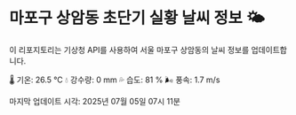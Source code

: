 
# 마포구 상암동 초단기 실황 날씨 정보 🌤️

이 리포지토리는 기상청 API를 사용하여 서울 마포구 상암동의 날씨 정보를 업데이트합니다. 

🌡️ 기온: 26.5 ℃
💧 강수량: 0 mm
💦 습도: 81 %
🌬️ 풍속: 1.7 m/s

마지막 업데이트 시각: 2025년 07월 05일 07시 11분    
